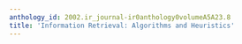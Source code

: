 ```yaml
---
anthology_id: 2002.ir_journal-ir0anthology0volumeA5A23.8
title: 'Information Retrieval: Algorithms and Heuristics'
---
```

